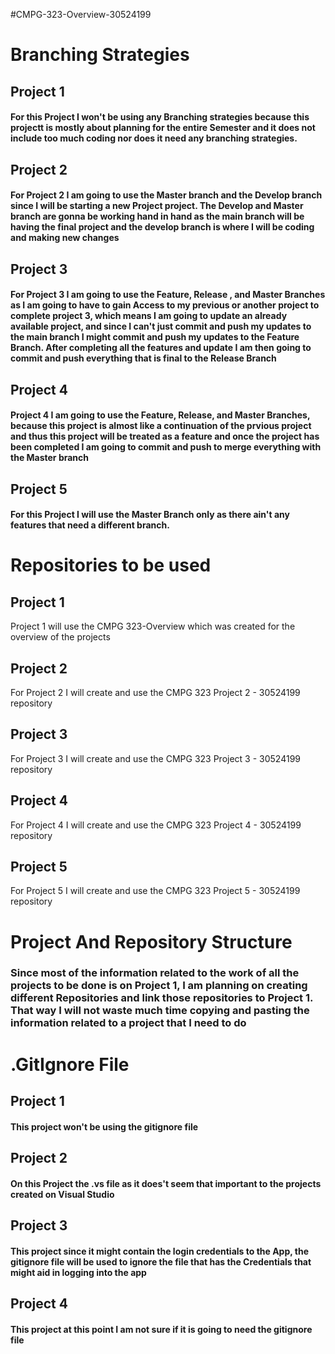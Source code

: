 #CMPG-323-Overview-30524199

# Branching Strategies
## Project 1
  #### For this Project I won't be using any Branching strategies because this projectt is mostly about planning for the entire Semester and it does not include too much coding nor does it need any branching strategies.

## Project 2
  #### For Project 2 I am going to use the Master branch and the Develop branch since I will be starting a new Project project. The Develop and Master branch are gonna be working hand in hand as the main branch will be having the final project and the develop branch is where I will be coding and making new changes

## Project 3
  #### For Project 3 I am going to use the Feature, Release , and Master Branches as I am going to have to gain Access to my previous or another project to complete project 3, which means I am going to update an already available project, and since I can't just commit and push my updates to the main branch I might commit and push my updates to the Feature Branch. After completing all the features and update I am then going to commit and push everything that is final to the Release Branch
  
## Project 4
  #### Project 4 I am going to use the Feature, Release, and Master Branches, because this project is almost like a continuation of the prvious project and thus this project will be treated as a feature and once the project has been completed I am going to commit and push to merge everything with the Master branch 

## Project 5

  #### For this Project I will use the Master Branch only as there ain't any features that need a different branch.

# Repositories to be used

## Project 1
  
  Project 1 will use the CMPG 323-Overview which was created for the overview of the projects
  
## Project 2
   For Project 2 I will create and use the CMPG 323 Project 2 - 30524199 repository 
  
  
## Project 3
  
   For Project 3 I will create and use the CMPG 323 Project 3 - 30524199 repository
  
  
## Project 4
  
   For Project 4 I will create and use the CMPG 323 Project 4 - 30524199 repository

## Project 5
  
   For Project 5 I will create and use the CMPG 323 Project 5 - 30524199 repository
  
  
# Project And Repository Structure
  
### Since most of the information related to the work of all the projects to be done is on Project 1, I am planning on creating different Repositories and link those repositories to Project 1. That way I will not waste much time copying and pasting the information related to a project that I need to do
  
  
# .GitIgnore File

## Project 1
  #### This project won't be using the gitignore file
## Project 2
  #### On this Project the .vs file as it does't seem that important to the projects created on Visual Studio
## Project 3
  #### This project since it might contain the login credentials to the App, the gitignore file will be used to ignore the file that has the Credentials that might aid in logging into the app
## Project 4
  #### This project at this point I am not sure if it is going to need the gitignore file
##
